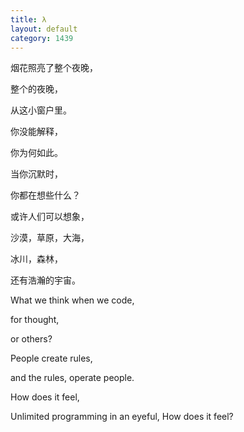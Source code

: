 ```yaml
---
title: λ
layout: default
category: 1439
---
```


烟花照亮了整个夜晚，

整个的夜晚，

从这小窗户里。

你没能解释，

你为何如此。

当你沉默时，

你都在想些什么？

或许人们可以想象，

沙漠，草原，大海，

冰川，森林，

还有浩瀚的宇宙。

What we think when we code,

for thought, 

or others?

People create rules, 

and the rules, operate people. 

How does it feel, 

Unlimited programming in an eyeful, How does it feel?
